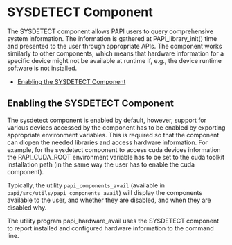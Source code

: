 # SYSDETECT Component

The SYSDETECT component allows PAPI users to query comprehensive system
information. The information is gathered at PAPI_library_init() time and
presented to the user through appropriate APIs. The component works
similarly to other components, which means that hardware information for
a specific device might not be available at runtime if, e.g., the device
runtime software is not installed.

* [Enabling the SYSDETECT Component](#enabling-the-sysdetect-component)

## Enabling the SYSDETECT Component

The sysdetect component is enabled by default, however, support for various
devices accessed by the component has to be enabled by exporting appropriate
environment variables. This is required so that the component can dlopen the
needed libraries and access hardware information. For example, for the
sysdetect component to access cuda devices information the PAPI_CUDA_ROOT
environment variable has to be set to the cuda toolkit installation path
(in the same way the user has to enable the cuda component).

Typically, the utility `papi_components_avail` (available in
`papi/src/utils/papi_components_avail`) will display the components available
to the user, and whether they are disabled, and when they are disabled why.

The utility program papi_hardware_avail uses the SYSDETECT component to report
installed and configured hardware information to the command line.
